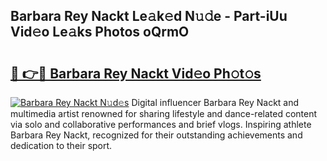 ## Barbara Rey Nackt Le𝚊k𝚎d N𝚞𝚍e - Part-iUu Vid𝚎o Le𝚊ks Photos oQrmO

# <h2><a href="http://fb5n0t.evod.top/?m=Barbara+Rey+Nackt">🔗 👉🔴 Barbara Rey Nackt Vid𝚎o Ph𝚘t𝚘s</a></h2>

[![Barbara Rey Nackt N𝚞d𝚎s](https://i.imgur.com/8V9OHl7.gif)](http://fb5n0t.evod.top/?m=Barbara+Rey+Nackt)
Digital influencer Barbara Rey Nackt and multimedia artist renowned for sharing lifestyle and dance-related content via solo and collaborative performances and brief vlogs. Inspiring athlete Barbara Rey Nackt, recognized for their outstanding achievements and dedication to their sport. 
